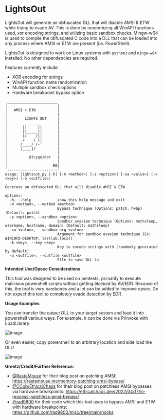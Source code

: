 # LightsOut
LightsOut will generate an obfuscated DLL that will disable AMSI &amp; ETW while trying to evade AV. This is done by randomizing all WinAPI functions used, xor encoding strings, and utilizing basic sandbox checks. Mingw-w64 is used to compile the obfuscated C code into a DLL that can be loaded into any process where AMSI or ETW are present (i.e. PowerShell).

LightsOut is designed to work on Linux systems with `python3` and `mingw-w64` installed. No other dependencies are required.

Features currently include:
* XOR encoding for strings
* WinAPI function name randomization
* Multiple sandbox check options
* Hardware breakpoint bypass option

```
 _______________________
|                       |
|   AMSI + ETW          |
|                       |
|        LIGHTS OUT     |
|        _______        |
|       ||     ||       |
|       ||_____||       |
|       |/    /||       |
|       /    / ||       |
|      /____/ /-'       |
|      |____|/          |
|                       |
|          @icyguider   |
|                       |
|                     RG|
`-----------------------'
usage: lightsout.py [-h] [-m <method>] [-s <option>] [-sa <value>] [-k <key>] [-o <outfile>]

Generate an obfuscated DLL that will disable AMSI & ETW

options:
  -h, --help            show this help message and exit
  -m <method>, --method <method>
                        Bypass technique (Options: patch, hwbp) (Default: patch)
  -s <option>, --sandbox <option>
                        Sandbox evasion technique (Options: mathsleep, username, hostname, domain) (Default: mathsleep)
  -sa <value>, --sandbox-arg <value>
                        Argument for sandbox evasion technique (Ex: WIN10CO-DESKTOP, testlab.local)
  -k <key>, --key <key>
                        Key to encode strings with (randomly generated by default)
  -o <outfile>, --outfile <outfile>
                        File to save DLL to
```

**Intended Use/Opsec Considerations**

This tool was designed to be used on pentests, primarily to execute malicious powershell scripts without getting *blocked* by AV/EDR. Because of this, the tool is very barebones and a lot can be added to improve opsec. Do not expect this tool to completely evade detection by EDR.

**Usage Examples**

You can transfer the output DLL to your target system and load it into powershell various ways. For example, it can be done via P/Invoke with LoadLibrary:

![image](https://github.com/icyguider/external_files/assets/79864975/f3038b0c-bc7d-4ad3-92cb-de45a8f73ad0)

Or even easier, copy powershell to an arbitrary location and side load the DLL!

![image](https://github.com/icyguider/external_files/assets/79864975/72080bd6-56f1-46dd-a0f5-d7239da4393f)

**Greetz/Credit/Further Reference:**
* [@RastaMouse](https://twitter.com/_RastaMouse) for their blog post on patching AMSI: https://rastamouse.me/memory-patching-amsi-bypass/
* [@CCob/EthicalChaos](https://twitter.com/_EthicalChaos_) for their blog post on patchless AMSI bypasses via hardware breakpoints: https://ethicalchaos.dev/2022/04/17/in-process-patchless-amsi-bypass/
* [@rad9800](https://twitter.com/rad9800) for their code which this tool uses to bypass AMSI and ETW with hardware breakpoints: https://github.com/rad9800/misc/tree/main/hooks
